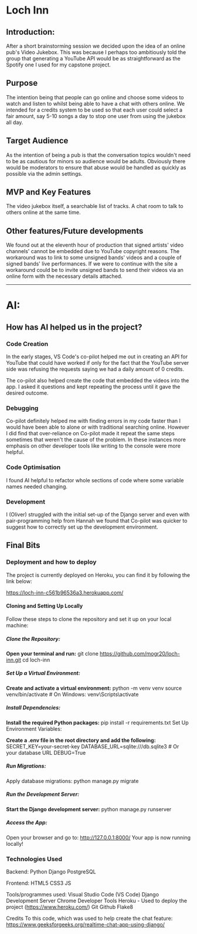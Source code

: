 # Loch Inn

## Introduction:
After a short brainstorming session we decided upon the idea of an online pub's Video Jukebox. This was because I perhaps too ambitiously told the group that generating a YouTube API would be as straightforward as the Spotify one I used for my capstone project.

## Purpose
The intention being that people can go online and choose some videos to watch and listen to whilst being able to have a chat with others online. We intended for a credits system to be used so that each user could select a fair amount, say 5-10 songs a day to stop one user from using the jukebox all day.

## Target Audience
As the intention of being a pub is that the conversation topics wouldn't need to be as cautious for minors so audience would be adults. Obviously there would be moderators to ensure that abuse would be handled as quickly as possible via the admin settings.

## MVP and Key Features
The video jukebox itself, a searchable list of tracks. A chat room to talk to others online at the same time.

## Other features/Future developments
We found out at the eleventh hour of production that signed artists' video channels' cannot be embedded due to YouTube copyright reasons. The 
workaround was to link to some unsigned bands' videos and a couple of
signed bands' live performances. If we were to continue with the site a
workaround could be to invite unsigned bands to send their videos via an
online form with the necessary details attached.

----

# AI:

## How has AI helped us in the project?

### **Code Creation**
In the early stages, VS Code's co-pilot helped me out in creating an API for YouTube that could have worked if only for the fact that the YouTube server side was refusing the requests saying we had a daily amount of 0 credits.

The co-pilot also helped create the code that embedded the videos into the app. I asked it questions and kept repeating the process until it gave the desired outcome. 

### **Debugging**
Co-pilot definitely helped me with finding errors in my code faster than I would have been able to alone or with traditional searching online. However I did find that over-reliance on Co-pilot made it repeat the same steps sometimes that weren't the cause of the problem. In these instances more emphasis on other developer tools like writing to the console were more helpful.

### **Code Optimisation** 
I found AI helpful to refactor whole sections of code where some variable names needed changing.

### **Development**
I (Oliver) struggled with the initial set-up of the Django server and even with pair-programming help from Hannah we found that Co-pilot was quicker to suggest how to correctly set up the development environment.

## Final Bits

### Deployment and how to deploy
The project is currently deployed on Heroku, you can find it by following the link below:

https://loch-inn-c561b96536a3.herokuapp.com/

#### Cloning and Setting Up Locally
Follow these steps to clone the repository and set it up on your local machine:

##### Clone the Repository:

**Open your terminal and run:**
git clone https://github.com/mogr20/loch-inn.git
cd loch-inn

##### Set Up a Virtual Environment:

**Create and activate a virtual environment:**
python -m venv venv
source venv/bin/activate  # On Windows: venv\Scripts\activate

##### Install Dependencies:

**Install the required Python packages:**
pip install -r requirements.txt
Set Up Environment Variables:

**Create a .env file in the root directory and add the following:**
SECRET_KEY=your-secret-key
DATABASE_URL=sqlite:///db.sqlite3  # Or your database URL
DEBUG=True

##### Run Migrations:

Apply database migrations: python manage.py migrate

##### Run the Development Server:

**Start the Django development server:**
python manage.py runserver

##### Access the App:

Open your browser and go to: http://127.0.0.1:8000/
Your app is now running locally!

### Technologies Used
Backend:
Python
Django
PostgreSQL

Frontend:
HTML5
CSS3
JS

Tools/programmes used:
Visual Studio Code (VS Code)
Django Development Server
Chrome Developer Tools
Heroku - Used to deploy the project (https://www.heroku.com/)
Git
Github 
Flake8

Credits
To this code, which was used to help create the chat feature: https://www.geeksforgeeks.org/realtime-chat-app-using-django/
